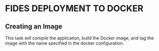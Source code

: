 # FIDES DEPLOYMENT TO DOCKER


## Creating an Image
This task will compile the application, build the Docker image, and tag the image with the name specified in the docker configuration.
